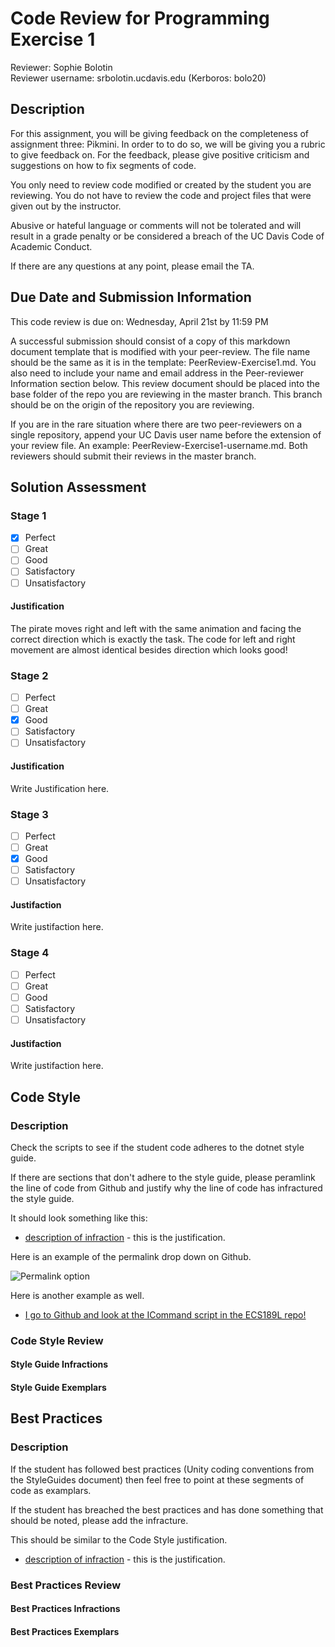 # Code Review for Programming Exercise 1 #

Reviewer: Sophie Bolotin   
Reviewer username: srbolotin.ucdavis.edu (Kerboros: bolo20)

## Description ##

For this assignment, you will be giving feedback on the completeness of assignment three: Pikmini. In order to to do so, we will be giving you a rubric to give feedback on. For the feedback, please give positive criticism and suggestions on how to fix segments of code.

You only need to review code modified or created by the student you are reviewing. You do not have to review the code and project files that were given out by the instructor.

Abusive or hateful language or comments will not be tolerated and will result in a grade penalty or be considered a breach of the UC Davis Code of Academic Conduct.

If there are any questions at any point, please email the TA.

## Due Date and Submission Information ##
This code review is due on:
Wednesday, April 21st by 11:59 PM

A successful submission should consist of a copy of this markdown document template that is modified with your peer-review. The file name should be the same as it is in the template: PeerReview-Exercise1.md. You also need to include your name and email address in the Peer-reviewer Information section below. This review document should be placed into the base folder of the repo you are reviewing in the master branch. This branch should be on the origin of the repository you are reviewing.

If you are in the rare situation where there are two peer-reviewers on a single repository, append your UC Davis user name before the extension of your review file. An example: PeerReview-Exercise1-username.md. Both reviewers should submit their reviews in the master branch.  

## Solution Assessment ##

### Stage 1 ###

- [X] Perfect
- [ ] Great
- [ ] Good
- [ ] Satisfactory
- [ ] Unsatisfactory

#### Justification ##### 
The pirate moves right and left with the same animation and facing the correct direction which is exactly the task. The code for left and right movement are almost identical besides direction which looks good!

### Stage 2 ###

- [ ] Perfect
- [ ] Great
- [x] Good
- [ ] Satisfactory
- [ ] Unsatisfactory

#### Justification ##### 
Write Justification here.

### Stage 3 ###

- [ ] Perfect
- [ ] Great
- [x] Good
- [ ] Satisfactory
- [ ] Unsatisfactory

#### Justifaction ##### 
Write justifaction here.

### Stage 4 ###

- [ ] Perfect
- [ ] Great
- [ ] Good
- [ ] Satisfactory
- [ ] Unsatisfactory

#### Justifaction ##### 
Write justifaction here.

## Code Style ##

### Description ###
Check the scripts to see if the student code adheres to the dotnet style guide.

If there are sections that don't adhere to the style guide, please peramlink the line of code from Github and justify why the line of code has infractured the style guide.

It should look something like this:

* [description of infraction](https://github.com/dr-jam/ECS189L) - this is the justification.

Here is an example of the permalink drop down on Github.

![Permalink option](../images/permalink_example.png)

Here is another example as well.

* [I go to Github and look at the ICommand script in the ECS189L repo!](https://github.com/dr-jam/ECS189L/blob/1618376092e85ffd63d3af9d9dcc1f2078df2170/Projects/CommandPatternExample/Assets/Scripts/ICommand.cs#L5)

### Code Style Review ###

#### Style Guide Infractions ####

#### Style Guide Exemplars ####

## Best Practices ##

### Description ###

If the student has followed best practices (Unity coding conventions from the StyleGuides document) then feel free to point at these segments of code as examplars. 

If the student has breached the best practices and has done something that should be noted, please add the infracture.

This should be similar to the Code Style justification.

* [description of infraction](https://github.com/dr-jam/ECS189L) - this is the justification.

### Best Practices Review ###

#### Best Practices Infractions ####

#### Best Practices Exemplars ####
